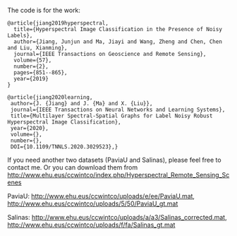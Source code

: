 The code is for the work:

```
@article{jiang2019hyperspectral,
  title={Hyperspectral Image Classification in the Presence of Noisy Labels},
  author={Jiang, Junjun and Ma, Jiayi and Wang, Zheng and Chen, Chen and Liu, Xianming},
  journal={IEEE Transactions on Geoscience and Remote Sensing},
  volume={57},
  number={2},
  pages={851--865},
  year={2019}
}
```

```
@article{jiang2020learning,
 author={J. {Jiang} and J. {Ma} and X. {Liu}}, 
 journal={IEEE Transactions on Neural Networks and Learning Systems}, 
 title={Multilayer Spectral-Spatial Graphs for Label Noisy Robust Hyperspectral Image Classification}, 
 year={2020}, 
 volume={}, 
 number={}, 
 DOI={10.1109/TNNLS.2020.3029523},}
```


If you need another two datasets (PaviaU and Salinas), please feel free to contact me. Or you can download them from http://www.ehu.eus/ccwintco/index.php/Hyperspectral_Remote_Sensing_Scenes

PaviaU: http://www.ehu.eus/ccwintco/uploads/e/ee/PaviaU.mat, http://www.ehu.eus/ccwintco/uploads/5/50/PaviaU_gt.mat

Salinas: http://www.ehu.eus/ccwintco/uploads/a/a3/Salinas_corrected.mat, http://www.ehu.eus/ccwintco/uploads/f/fa/Salinas_gt.mat
